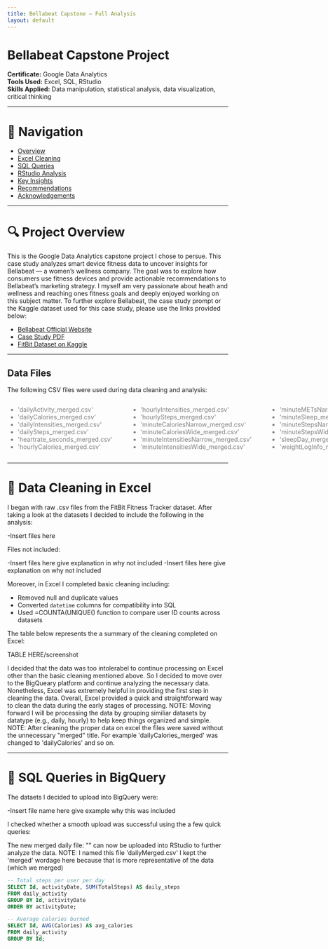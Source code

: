 ```yaml
---
title: Bellabeat Capstone – Full Analysis
layout: default
---
```


# Bellabeat Capstone Project <a name="the-top"></a>

**Certificate:** Google Data Analytics  
**Tools Used:** Excel, SQL, RStudio  
**Skills Applied:** Data manipulation, statistical analysis, data visualization, critical thinking

---

# 🧭 Navigation

- [Overview](#overview)  
- [Excel Cleaning](#excel-cleaning)  
- [SQL Queries](#sql-queries)  
- [RStudio Analysis](#rstudio-analysis)  
- [Key Insights](#insights)  
- [Recommendations](#recommendations)
- [Acknowledgements](#Acknowledgements) 

---

# 🔍 Project Overview <a name="overview"></a>

This is the Google Data Analytics capstone project I chose to persue. This case study analyzes smart device fitness data to uncover insights for Bellabeat — a women’s wellness company.
The goal was to explore how consumers use fitness devices and provide actionable recommendations to Bellabeat’s marketing strategy. 
I myself am very passionate about heath and wellness and reaching ones fitness goals and deeply enjoyed working on this subject matter. 
To further explore Bellabeat, the case study prompt or the Kaggle dataset used for this case study, please use the links provided below:

- [Bellabeat Official Website](https://bellabeat.com/)
- <a href="https://github.com/emelynataly77/emelynataly77.github.io/raw/main/projects/bellabeat_case_study.pdf" target="_blank">Case Study PDF</a>
- [FitBit Dataset on Kaggle](https://www.kaggle.com/datasets/arashnic/fitbit)

---

## Data Files

The following CSV files were used during data cleaning and analysis:

<div style="display: flex; gap: 40px;">

  <ul style="list-style-type: disc; color: gray;">
    <li>'dailyActivity_merged.csv'</li>
    <li>'dailyCalories_merged.csv'</li>
    <li>'dailyIntensities_merged.csv'</li>
    <li>'dailySteps_merged.csv'</li>
    <li>'heartrate_seconds_merged.csv'</li>
    <li>'hourlyCalories_merged.csv'</li>
  </ul>

  <ul style="list-style-type: disc; color: gray;">
    <li>'hourlyIntensities_merged.csv'</li>
    <li>'hourlySteps_merged.csv'</li>
    <li>'minuteCaloriesNarrow_merged.csv'</li>
    <li>'minuteCaloriesWide_merged.csv'</li>
    <li>'minuteIntensitiesNarrow_merged.csv'</li>
    <li>'minuteIntensitiesWide_merged.csv'</li>
  </ul>

  <ul style="list-style-type: disc; color: gray;">
    <li>'minuteMETsNarrow_merged.csv'</li>
    <li>'minuteSleep_merged.csv'</li>
    <li>'minuteStepsNarrow_merged.csv'</li>
    <li>'minuteStepsWide_merged.csv'</li>
    <li>'sleepDay_merged.csv'</li>
    <li>'weightLogInfo_merged.csv'</li>
  </ul>

</div>

---

# 🧼 Data Cleaning in Excel <a name="excel-cleaning"></a>

I began with raw .csv files from the FitBit Fitness Tracker dataset. After taking a look at the datasets I decided to include the following in the analysis: 

-Insert files here

Files not included: 

-Insert files here 
  give explanation in why not included
-Insert files here 
  give explanation on why not included

Moreover, in Excel I completed basic cleaning including: 
  
- Removed null and duplicate values   
- Converted `datetime` columns for compatibility into SQL 
- Used =COUNTA(UNIQUE() function to compare user ID counts across datasets

The table below represents the a summary of the cleaning completed on Excel: 

TABLE HERE/screenshot

I decided that the data was too intolerabel to continue processing on Excel other than the basic cleaning mentioned above. So I decided to move over to the BigQueary platform and continue analyzing the necessary data. Nonetheless, Excel was extremely helpful in providing the first step in cleaning the data. Overall, Excel provided a quick and straightforward way to clean the data during the early stages of processing. 
NOTE: Moving forward I will be processing the data by grouping similiar datasets by datatype (e.g., daily, hourly) to help keep things organized and simple. 
NOTE: After cleaning the proper data on excel the files were saved without the unnecessary "merged" title. For example 'dailyCalories_merged' was changed to 'dailyCalories' and so on. 

---

# 🧮 SQL Queries in BigQuery <a name="sql-queries"></a>

The dataets I decided to upload into BigQuery were: 

-Insert file name here
  give example why this was included 

I checked whether a smooth upload was successful using the a few quick queries: 

The new merged daily file: "" can now be uploaded into RStudio to further analyze the data. 
NOTE: I named this file 'dailyMerged.csv' I kept the 'merged' wordage here because that is more representative of the data (which we merged) 

```sql
-- Total steps per user per day
SELECT Id, activityDate, SUM(TotalSteps) AS daily_steps
FROM daily_activity
GROUP BY Id, activityDate
ORDER BY activityDate;

-- Average calories burned
SELECT Id, AVG(Calories) AS avg_calories
FROM daily_activity
GROUP BY Id;
